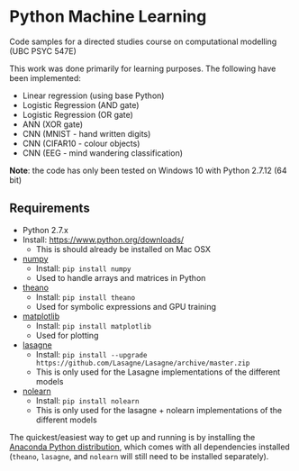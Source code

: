 # Python Machine Learning

Code samples for a directed studies course on computational modelling (UBC PSYC 547E)

This work was done primarily for learning purposes. The following have been implemented:

* Linear regression (using base Python)
* Logistic Regression (AND gate)
* Logistic Regression (OR gate)
* ANN (XOR gate)
* CNN (MNIST - hand written digits)
* CNN (CIFAR10 - colour objects)
* CNN (EEG - mind wandering classification)

**Note**: the code has only been tested on Windows 10 with Python 2.7.12 (64 bit)

## Requirements

* Python 2.7.x
 * Install: https://www.python.org/downloads/
    * This is should already be installed on Mac OSX
* [numpy](http://www.numpy.org/)
  * Install: `pip install numpy`
  * Used to handle arrays and matrices in Python
* [theano](http://deeplearning.net/software/theano/)
  * Install: `pip install theano`
  * Used for symbolic expressions and GPU training
* [matplotlib](http://matplotlib.org/)
  * Install: `pip install matplotlib`
  * Used for plotting
* [lasagne](http://lasagne.readthedocs.io/)
  * Install: `pip install --upgrade https://github.com/Lasagne/Lasagne/archive/master.zip`
  * This is only used for the Lasagne implementations of the different models
* [nolearn](https://pythonhosted.org/nolearn/)
  * Install: `pip install nolearn`
  * This is only used for the lasagne + nolearn implementations of the different models

The quickest/easiest way to get up and running is by installing the [Anaconda Python distribution](https://www.continuum.io/downloads), which comes with all dependencies installed (`theano`, `lasagne`, and `nolearn` will still need to be installed separately).
